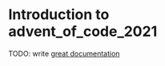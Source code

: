 # Introduction to advent_of_code_2021

TODO: write [great documentation](http://jacobian.org/writing/what-to-write/)
